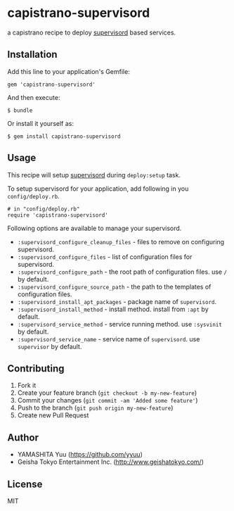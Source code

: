 # capistrano-supervisord

a capistrano recipe to deploy [supervisord](http://supervisord.org/) based services.

## Installation

Add this line to your application's Gemfile:

    gem 'capistrano-supervisord'

And then execute:

    $ bundle

Or install it yourself as:

    $ gem install capistrano-supervisord

## Usage

This recipe will setup [supervisord](http://supervisord.org) during `deploy:setup` task.

To setup supervisord for your application, add following in you `config/deploy.rb`.

    # in "config/deploy.rb"
    require 'capistrano-supervisord'

Following options are available to manage your supervisord.

 * `:supervisord_configure_cleanup_files` - files to remove on configuring supervisord.
 * `:supervisord_configure_files` - list of configuration files for supervisord.
 * `:supervisord_configure_path` - the root path of configuration files. use `/` by default.
 * `:supervisord_configure_source_path` - the path to the templates of configuration files.
 * `:supervisord_install_apt_packages` - package name of `supervisord`.
 * `:supervisord_install_method` - install method. install from `:apt` by default.
 * `:supervisord_service_method` - service running method. use `:sysvinit` by default.
 * `:supervisord_service_name` - service name of `supervisord`. use `supervisor` by default.

## Contributing

1. Fork it
2. Create your feature branch (`git checkout -b my-new-feature`)
3. Commit your changes (`git commit -am 'Added some feature'`)
4. Push to the branch (`git push origin my-new-feature`)
5. Create new Pull Request

## Author

- YAMASHITA Yuu (https://github.com/yyuu)
- Geisha Tokyo Entertainment Inc. (http://www.geishatokyo.com/)

## License

MIT
